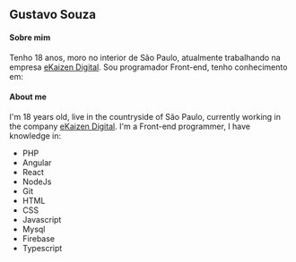 
## Gustavo Souza

#### Sobre mim 
Tenho 18 anos, moro no interior de São Paulo, atualmente trabalhando na empresa [eKaizen Digital](https://www.gestaokaizen.com.br). Sou programador Front-end, tenho conhecimento em:

#### About me
I'm 18 years old, live in the countryside of São Paulo, currently working in the company [eKaizen Digital](https://www.gestaokaizen.com.br). I'm a Front-end programmer, I have knowledge in:

  - PHP
  - Angular
  - React
  - NodeJs
  - Git
  - HTML
  - CSS
  - Javascript
  - Mysql
  - Firebase
  - Typescript


